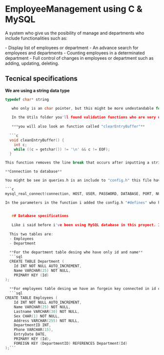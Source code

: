 # EmployeeManagement using C & MySQL

<p>
	A system who give us the posibility of manage and departments who include functionalities such as: 
</p>
- Display list of employees or department
- An advance search for employees and departments
- Counting employees in a determinated department
- Full control of changes in employees or department such as adding, updating, deleting.

## Tecnical specifications

**We are using a string data type**


```c
typedef char* string

   who only is an char pointer, but this might be more undestandable for c++ or another languaje users. 
   
   In the Utils folder you'll found validation functions who are very usefull and make more safest in the database insert or update.
   
   ***you will also look an function called "clearEntryBuffer"**
   
  ```c
  void cleanEntryBuffer() {
    int c;
    while ((c = getchar()) != '\n' && c != EOF);
  }

This function removes the line break that occurs after inputting a string. This is necessary because when the system reads an integer or another data type, it leaves a newline character in the input buffer. This newline character can interfere with subsequent string inputs, preventing them from being read correctly.

**Connection to database**

You might be see in queries.h is an include to "config.h" this file have the mySQL credentials such as password, port, database name, etc.

```c
mysql_real_connect(connection, HOST, USER, PASSWORD, DATABASE, PORT, NULL, 0) == NULL)```

In the parameters in the function i added the config.h "#defines" who have all the credentials. You should create an config.h file and make your own defines with you credentials.

   
   ## Database specifications
   
   Like i said before i've been using MySQL database in this proyect. I've using two tables who you should create to use this repository. 
   
  This two tables are:
  - Employees
  - Department
  
  **For the department table desing whe have only id and name**
  ```sql
  CREATE TABLE Department (
    Id INT NOT NULL AUTO_INCREMENT,
    Name VARCHAR(25) NOT NULL,
    PRIMARY KEY (Id)
);
  
  **For employees table desing we have an forgein key connected in id of department**
  ```sql
CREATE TABLE Employees (
    Id INT NOT NULL AUTO_INCREMENT,
    Name VARCHAR(25) NOT NULL,
    Lastname VARCHAR(30) NOT NULL,
    Sex CHAR(1) NOT NULL,
    Address VARCHAR(255) NOT NULL,
    DepartmentID INT,
    Phone VARCHAR(15),
    EntryDate DATE,
    PRIMARY KEY (Id),
    FOREIGN KEY (DepartmentID) REFERENCES Department(Id)
);```
 